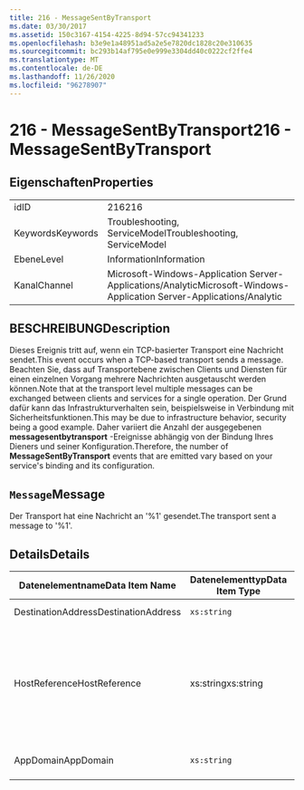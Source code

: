 ```yaml
---
title: 216 - MessageSentByTransport
ms.date: 03/30/2017
ms.assetid: 150c3167-4154-4225-8d94-57cc94341233
ms.openlocfilehash: b3e9e1a48951ad5a2e5e7820dc1828c20e310635
ms.sourcegitcommit: bc293b14af795e0e999e3304dd40c0222cf2ffe4
ms.translationtype: MT
ms.contentlocale: de-DE
ms.lasthandoff: 11/26/2020
ms.locfileid: "96278907"
---
```

# <a name="216---messagesentbytransport"></a><span data-ttu-id="366b2-102">216 - MessageSentByTransport</span><span class="sxs-lookup"><span data-stu-id="366b2-102">216 - MessageSentByTransport</span></span>

## <a name="properties"></a><span data-ttu-id="366b2-103">Eigenschaften</span><span class="sxs-lookup"><span data-stu-id="366b2-103">Properties</span></span>  
  
|||  
|-|-|  
|<span data-ttu-id="366b2-104">id</span><span class="sxs-lookup"><span data-stu-id="366b2-104">ID</span></span>|<span data-ttu-id="366b2-105">216</span><span class="sxs-lookup"><span data-stu-id="366b2-105">216</span></span>|  
|<span data-ttu-id="366b2-106">Keywords</span><span class="sxs-lookup"><span data-stu-id="366b2-106">Keywords</span></span>|<span data-ttu-id="366b2-107">Troubleshooting, ServiceModel</span><span class="sxs-lookup"><span data-stu-id="366b2-107">Troubleshooting, ServiceModel</span></span>|  
|<span data-ttu-id="366b2-108">Ebene</span><span class="sxs-lookup"><span data-stu-id="366b2-108">Level</span></span>|<span data-ttu-id="366b2-109">Information</span><span class="sxs-lookup"><span data-stu-id="366b2-109">Information</span></span>|  
|<span data-ttu-id="366b2-110">Kanal</span><span class="sxs-lookup"><span data-stu-id="366b2-110">Channel</span></span>|<span data-ttu-id="366b2-111">Microsoft-Windows-Application Server-Applications/Analytic</span><span class="sxs-lookup"><span data-stu-id="366b2-111">Microsoft-Windows-Application Server-Applications/Analytic</span></span>|  
  
## <a name="description"></a><span data-ttu-id="366b2-112">BESCHREIBUNG</span><span class="sxs-lookup"><span data-stu-id="366b2-112">Description</span></span>  

 <span data-ttu-id="366b2-113">Dieses Ereignis tritt auf, wenn ein TCP-basierter Transport eine Nachricht sendet.</span><span class="sxs-lookup"><span data-stu-id="366b2-113">This event occurs when a TCP-based transport sends a message.</span></span> <span data-ttu-id="366b2-114">Beachten Sie, dass auf Transportebene zwischen Clients und Diensten für einen einzelnen Vorgang mehrere Nachrichten ausgetauscht werden können.</span><span class="sxs-lookup"><span data-stu-id="366b2-114">Note that at the transport level multiple messages can be exchanged between clients and services for a single operation.</span></span> <span data-ttu-id="366b2-115">Der Grund dafür kann das Infrastrukturverhalten sein, beispielsweise in Verbindung mit Sicherheitsfunktionen.</span><span class="sxs-lookup"><span data-stu-id="366b2-115">This may be due to infrastructure behavior, security being a good example.</span></span> <span data-ttu-id="366b2-116">Daher variiert die Anzahl der ausgegebenen **messagesentbytransport** -Ereignisse abhängig von der Bindung Ihres Dieners und seiner Konfiguration.</span><span class="sxs-lookup"><span data-stu-id="366b2-116">Therefore, the number of **MessageSentByTransport** events that are emitted vary based on your service's binding and its configuration.</span></span>  
  
## <a name="message"></a><span data-ttu-id="366b2-117">`Message`</span><span class="sxs-lookup"><span data-stu-id="366b2-117">Message</span></span>  

 <span data-ttu-id="366b2-118">Der Transport hat eine Nachricht an '%1' gesendet.</span><span class="sxs-lookup"><span data-stu-id="366b2-118">The transport sent a message to '%1'.</span></span>  
  
## <a name="details"></a><span data-ttu-id="366b2-119">Details</span><span class="sxs-lookup"><span data-stu-id="366b2-119">Details</span></span>  
  
|<span data-ttu-id="366b2-120">Datenelementname</span><span class="sxs-lookup"><span data-stu-id="366b2-120">Data Item Name</span></span>|<span data-ttu-id="366b2-121">Datenelementtyp</span><span class="sxs-lookup"><span data-stu-id="366b2-121">Data Item Type</span></span>|<span data-ttu-id="366b2-122">BESCHREIBUNG</span><span class="sxs-lookup"><span data-stu-id="366b2-122">Description</span></span>|  
|--------------------|--------------------|-----------------|  
|<span data-ttu-id="366b2-123">DestinationAddress</span><span class="sxs-lookup"><span data-stu-id="366b2-123">DestinationAddress</span></span>|`xs:string`|<span data-ttu-id="366b2-124">Die Adresse, an die die Anforderungsnachricht gesendet wurde.</span><span class="sxs-lookup"><span data-stu-id="366b2-124">The address that the request message was sent to.</span></span>|  
|<span data-ttu-id="366b2-125">HostReference</span><span class="sxs-lookup"><span data-stu-id="366b2-125">HostReference</span></span>|<span data-ttu-id="366b2-126">xs:string</span><span class="sxs-lookup"><span data-stu-id="366b2-126">xs:string</span></span>|<span data-ttu-id="366b2-127">Für im Internet gehostete Dienste identifiziert dieses Feld den Dienst in der Webhierarchie eindeutig.</span><span class="sxs-lookup"><span data-stu-id="366b2-127">For Web-hosted services, this field uniquely identifies the service in the Web hierarchy.</span></span> <span data-ttu-id="366b2-128">Sein Format ist als "Website Name Anwendungspfad für virtuelle Computer&#124;virtuellen Dienst Pfad&#124;Dienst Name '" definiert.</span><span class="sxs-lookup"><span data-stu-id="366b2-128">Its format is defined as 'Web Site Name Application Virtual Path&#124;Service Virtual Path&#124;ServiceName'.</span></span> <span data-ttu-id="366b2-129">Beispiel: "Default Web Site/calculatorapplication&#124;/CalculatorService.svc&#124;CalculatorService '.</span><span class="sxs-lookup"><span data-stu-id="366b2-129">Example: 'Default Web Site/CalculatorApplication&#124;/CalculatorService.svc&#124;CalculatorService'.</span></span>|  
|<span data-ttu-id="366b2-130">AppDomain</span><span class="sxs-lookup"><span data-stu-id="366b2-130">AppDomain</span></span>|`xs:string`|<span data-ttu-id="366b2-131">Die von AppDomain.CurrentDomain.FriendlyName zurückgegebene Zeichenfolge.</span><span class="sxs-lookup"><span data-stu-id="366b2-131">The string returned by AppDomain.CurrentDomain.FriendlyName.</span></span>|
